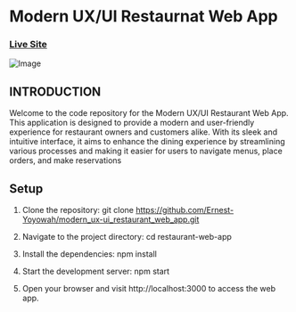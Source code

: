 # Modern UX/UI Restaurnat Web App 

### [Live Site](https://e-gericht.netlify.app/)

![Image](https://images.ui8.net/uploads/ui8-long-preview01_1631357477592.jpg)

## INTRODUCTION
Welcome to the code repository for the Modern UX/UI Restaurant Web App.
This application is designed to provide a modern and user-friendly experience for restaurant owners and customers alike.
With its sleek and intuitive interface, it aims to enhance the dining experience by streamlining various processes and making it easier for users to navigate menus, place orders, and make reservations

## Setup
1. Clone the repository:
   git clone https://github.com/Ernest-Yoyowah/modern_ux-ui_restaurant_web_app.git

2. Navigate to the project directory:
   cd restaurant-web-app
3. Install the dependencies:
   npm install
4. Start the development server:
   npm start
5. Open your browser and visit http://localhost:3000 to access the web app.
